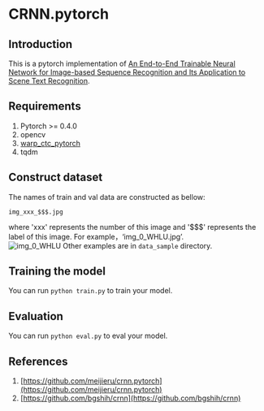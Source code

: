 # CRNN.pytorch
## Introduction
This is a pytorch implementation of [An End-to-End Trainable Neural Network for Image-based Sequence Recognition and Its Application to Scene Text Recognition](https://arxiv.org/abs/1507.05717).
## Requirements
1. Pytorch >= 0.4.0 <br>
2. opencv <br>
3. [warp_ctc_pytorch](https://github.com/SeanNaren/warp-ctc)
4. tqdm
## Construct dataset
The names of train and val data are constructed as bellow:
```
img_xxx_$$$.jpg
```
where 'xxx' represents the number of this image and '$$$' represents the label of this image. For example，‘img_0_WHLU.jpg’. <br>
![img_0_WHLU](https://github.com/jingjing-you/GRCNN.pytorch/blob/master/data_sample/img_0_WHLU.jpg) 
Other examples are in `data_sample` directory.

## Training the model 
You can run `python train.py` to train your model.
## Evaluation
You can run `python eval.py` to eval your model.
## References
1. [https://github.com/meijieru/crnn.pytorch](https://github.com/meijieru/crnn.pytorch) <br>
2. [https://github.com/bgshih/crnn](https://github.com/bgshih/crnn) <br>
